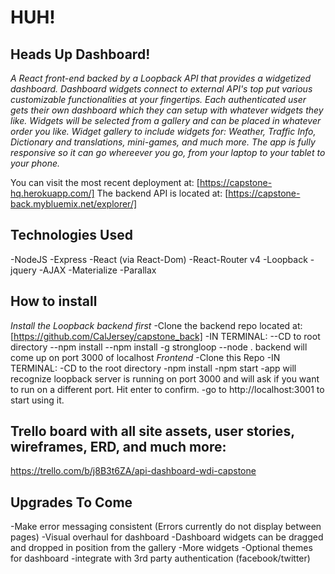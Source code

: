 # HUH!
## Heads Up Dashboard!

*A React front-end backed by a Loopback API that provides a widgetized dashboard. Dashboard widgets connect to external API's top put various customizable functionalities at your fingertips. Each authenticated user gets their own dashboard which they can setup with whatever widgets they like. Widgets will be selected from a gallery and can be placed in whatever order you like. Widget gallery to include widgets for: Weather, Traffic Info, Dictionary and translations, mini-games, and much more. The app is fully responsive so it can go whereever you go, from your laptop to your tablet to your phone.*

You can visit the most recent deployment at: [https://capstone-hq.herokuapp.com/]
The backend API is located at: [https://capstone-back.mybluemix.net/explorer/]

## Technologies Used
-NodeJS
-Express
-React (via React-Dom)
-React-Router v4
-Loopback
-jquery
-AJAX
-Materialize
-Parallax

## How to install
*Install the Loopback backend first*
-Clone the backend repo located at: [https://github.com/CalJersey/capstone_back]
-IN TERMINAL:
--CD to root directory
--npm install
--npm install -g strongloop
--node .
backend will come up on port 3000 of localhost
*Frontend*
-Clone this Repo
-IN TERMINAL:
-CD to the root directory
-npm install
-npm start
-app will recognize loopback server is running on port 3000 and will ask if you want to run on a different port. Hit enter to confirm.
-go to http://localhost:3001 to start using it.

## Trello board with all site assets, user stories, wireframes, ERD, and much more:
https://trello.com/b/j8B3t6ZA/api-dashboard-wdi-capstone

## Upgrades To Come
-Make error messaging consistent (Errors currently do not display between pages)
-Visual overhaul for dashboard
-Dashboard widgets can be dragged and dropped in position from the gallery
-More widgets
-Optional themes for dashboard
-integrate with 3rd party authentication (facebook/twitter)
